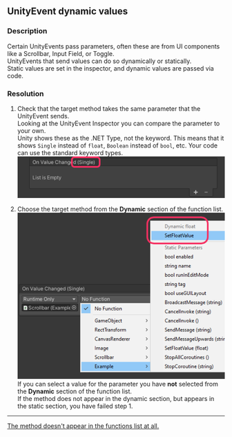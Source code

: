 ## UnityEvent dynamic values
### Description
Certain UnityEvents pass parameters, often these are from UI components like a Scrollbar, Input Field, or Toggle.  
UnityEvents that send values can do so dynamically or statically.  
Static values are set in the inspector, and dynamic values are passed via code.

### Resolution

1. Check that the target method takes the same parameter that the UnityEvent sends.  
  Looking at the UnityEvent Inspector you can compare the parameter to your own.  
  Unity shows these as the .NET Type, not the keyword. This means that it shows `Single` instead of `float`, `Boolean` instead of `bool`, etc. Your code can use the standard keyword types.  
  ![UnityEvent Parameters](unity-event-parameters.png)

2. Choose the target method from the **Dynamic** section of the function list.  
  ![Dynamic UnityEvent](unity-event-dynamic.png)  
  If you can select a value for the parameter you have **not** selected from the **Dynamic** section of the function list.  
  If the method does not appear in the dynamic section, but appears in the static section, you have failed step 1.  

---  

[The method doesn't appear in the functions list at all.](Method%20Requirements.md)